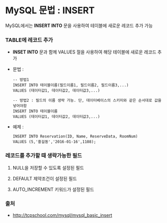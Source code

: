 # MySQL 문법 : INSERT

MySQL에서는 **INSERT INTO** 문을 사용하여 테이블에 새로운 레코드 추가 가능



### TABLE에 레코드 추가

-  **INSET INTO** 문과 함께 VALUES 절을 사용하여 해당 테이블에 새로운 레코드 추가

- 문법 :

  ```mysql
  -- 방법1
  INSERT INTO 테이블이름(필드이름1, 필드이름2, 필드이름3,...)
  VALUES (데이터값1, 데이터값2, 데이터값3,...)
  
  -- 방법2 : 필드의 이름 생략 가능. 단, 데이터베이스의 스키미와 같은 순서대로 값을 넣어야함
  INSERT INTO 테이블이름
  VALUES (데이터값1, 데이터값2, 데이터값3,...)
  ```

- 예제 : 

  ```mysql
  INSERT INTO Reservation(ID, Name, ReserveData, RoomNum)
  VALUES (5,'홍길동','2016-01-16',1108);
  ```



### 레코드를 추가할 때 생략가능한 필드

1. NULL을 저장할 수 있도록 설정된 필드

2. DEFAULT 제약조건이 설정된 필드

3. AUTO_INCREMENT 키워드가 설정된 필드

   

### 출처 

- http://tcpschool.com/mysql/mysql_basic_insert
